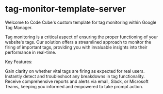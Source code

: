 # tag-monitor-template-server


Welcome to Code Cube's custom template for tag monitoring within Google Tag Manager.

Tag monitoring is a critical aspect of ensuring the proper functioning of your website's tags.
Our solution offers a streamlined approach to monitor the firing of important tags, providing you with invaluable insights into their performance in real-time.

Key Features:

Gain clarity on whether vital tags are firing as expected for real users.
Instantly detect and troubleshoot any breakdowns in tag functionality.
Receive comprehensive reports and alerts via email, Slack, or Microsoft Teams, keeping you informed and empowered to take prompt action.